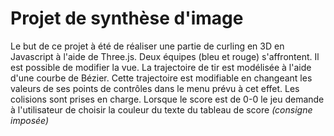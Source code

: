 # Projet de synthèse d'image

Le but de ce projet à été de réaliser une partie de curling en 3D en Javascript à l'aide de Three.js. Deux équipes (bleu et rouge) s'affrontent. Il est possible de modifier la vue. La trajectoire de tir est modélisée à l'aide d'une courbe de Bézier. Cette trajectoire est modifiable en changeant les valeurs de ses points de contrôles dans le menu prévu à cet effet. Les colisions sont prises en charge. Lorsque le score est de 0-0 le jeu demande à l'utilisateur de choisir la couleur du texte du tableau de score *(consigne imposée)*